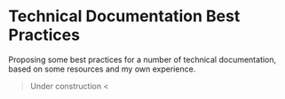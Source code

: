 # Technical Documentation Best Practices
Proposing some best practices for a number of technical documentation, based on some resources and my own experience. 
> Under construction <
